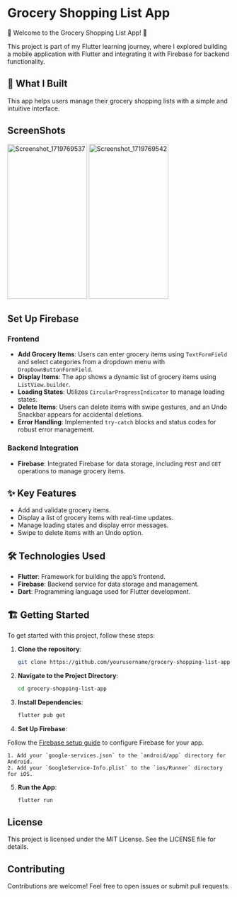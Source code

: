 # Grocery Shopping List App

🚀 Welcome to the Grocery Shopping List App! 🚀

This project is part of my Flutter learning journey, where I explored building a mobile application with Flutter and integrating it with Firebase for backend functionality. 

## 📱 What I Built

This app helps users manage their grocery shopping lists with a simple and intuitive interface.

## ScreenShots
<img src="https://github.com/subashghimirey/Grocery-Shopping-App-with-Backend/assets/88834868/6a413e75-1492-4569-9c84-2f34927d90ef" alt="Screenshot_1719769537" width="180" height="350" />
<img src="https://github.com/subashghimirey/Grocery-Shopping-App-with-Backend/assets/88834868/ecf078c5-9e43-43e5-a643-d402bfbc5761" alt="Screenshot_1719769542" width="180" height="350" />

## Set Up Firebase

### Frontend
- **Add Grocery Items**: Users can enter grocery items using `TextFormField` and select categories from a dropdown menu with `DropDownButtonFormField`.
- **Display Items**: The app shows a dynamic list of grocery items using `ListView.builder`.
- **Loading States**: Utilizes `CircularProgressIndicator` to manage loading states.
- **Delete Items**: Users can delete items with swipe gestures, and an Undo Snackbar appears for accidental deletions.
- **Error Handling**: Implemented `try-catch` blocks and status codes for robust error management.

### Backend Integration
- **Firebase**: Integrated Firebase for data storage, including `POST` and `GET` operations to manage grocery items.

## ✨ Key Features

- Add and validate grocery items.
- Display a list of grocery items with real-time updates.
- Manage loading states and display error messages.
- Swipe to delete items with an Undo option.

## 🛠️ Technologies Used

- **Flutter**: Framework for building the app’s frontend.
- **Firebase**: Backend service for data storage and management.
- **Dart**: Programming language used for Flutter development.

## 🏗️ Getting Started

To get started with this project, follow these steps:

1. **Clone the repository**:
   ```bash
   git clone https://github.com/yourusername/grocery-shopping-list-app.git

2. **Navigate to the Project Directory**:
    ```bash
    cd grocery-shopping-list-app
    
3. **Install Dependencies**:
    ```bash
    flutter pub get

4. **Set Up Firebase**:

Follow the [Firebase setup guide](https://firebase.google.com/docs/flutter/setup) to configure Firebase for your app.

    1. Add your `google-services.json` to the `android/app` directory for Android.
    2. Add your `GoogleService-Info.plist` to the `ios/Runner` directory for iOS.

5. **Run the App**:  
    ```bash
    flutter run

## License
This project is licensed under the MIT License. See the LICENSE file for details.

## Contributing
Contributions are welcome! Feel free to open issues or submit pull requests.
